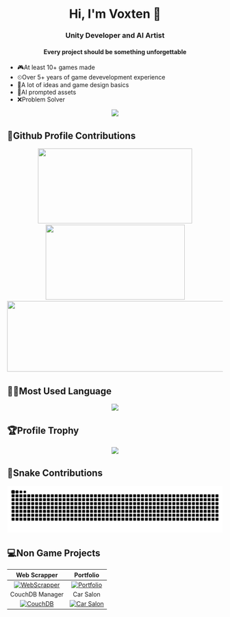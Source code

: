 <h1 align="center">Hi, I'm Voxten 👋</h1>
<h3 align="center">Unity Developer and AI Artist</h3>
<h4 align="center">Every project should be something unforgettable</h3>

- 🎮At least 10+ games made 
- ⏲Over 5+ years of game devevelopment experience
- 📝A lot of ideas and game design basics
- 🤖AI prompted assets
- ❌Problem Solver

<p align="center">
  <img src="https://komarev.com/ghpvc/?username=voxten&style=flat-square&color=grey" width="250px">
</p>

## 💎Github Profile Contributions


<div align="center">
  <span>
    <img src="https://github-readme-stats.vercel.app/api?username=voxten&theme=onedark&show_icons=true&count_private=true&hide_title=true&rank_icon=github&hide_border=true" width="360px" height="175px">
  </span>
  <span>
    <img src="https://github-readme-streak-stats.herokuapp.com/?user=voxten&theme=onedark&hide_border=true" width="325px" height="175px">
  </span>
  <span>
    <img src="http://github-profile-summary-cards.vercel.app/api/cards/profile-details?username=voxten&theme=onedark" width="1500px" height="165px">
  </span>
</div>


## 👨‍💻Most Used Language   
<p align="center">
  <img src="https://github-readme-stats.vercel.app/api/top-langs/?username=voxten&theme=onedark&hide_border=true" width="425px">
</p>

## 🏆Profile Trophy
<p align="center">
  <img src="https://github-profile-trophy.vercel.app/?username=voxten&theme=onedark&no-frame=true&row=1">
</p>

## 🐍Snake Contributions
<p align="center">
  <picture>
    <source media="(prefers-color-scheme: dark)" srcset="https://raw.githubusercontent.com/voxten/voxten/output/github-contribution-grid-snake-dark.svg">
    <source media="(prefers-color-scheme: light)" srcset="https://raw.githubusercontent.com/voxten/voxten/output/github-contribution-grid-snake.svg">
    <img alt="github contribution grid snake animation" src="https://raw.githubusercontent.com/voxten/voxten/output/github-contribution-grid-snake.svg">
  </picture>
</p>

## 💻Non Game Projects 
Web Scrapper | Portfolio
:------------------------------:|:-----------------------------:
| [![WebScrapper](https://socialify.git.ci/voxten/web-scrapper/image?description=1&language=1&name=1&owner=1&pattern=Solid&theme=Auto)](https://github.com/voxten/web-scrapper) | [![Portfolio](https://socialify.git.ci/voxten/voxten.github.io/image?description=1&language=1&name=1&owner=1&pattern=Circuit%20Board&theme=Auto)](https://github.com/voxten/voxten.github.io)
CouchDB Manager | Car Salon
| [![CouchDB](https://socialify.git.ci/voxten/couchdb-manager/image?description=1&font=Inter&language=1&name=1&owner=1&pattern=Brick%20Wall&theme=Auto)](https://github.com/voxten/couchdb-manager) | [![Car Salon](https://socialify.git.ci/voxten/car-salon/image?description=1&font=Inter&language=1&name=1&owner=1&pattern=Charlie+Brown&theme=Dark)](https://github.com/voxten/car-salon)
